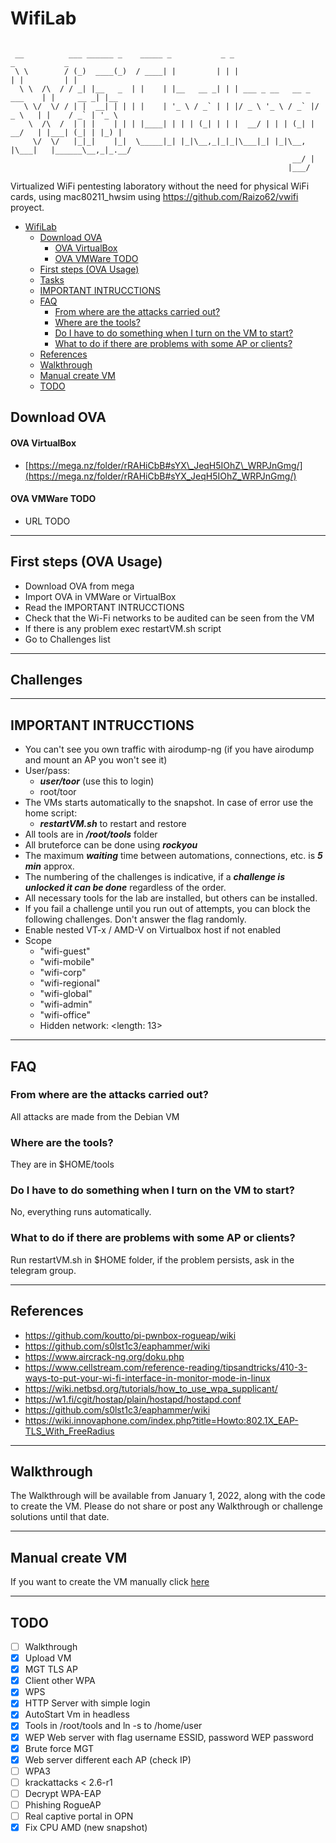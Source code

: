 # WifiLab

```

 __          ___ ______ _    _____ _           _ _                           _           _     
 \ \        / (_)  ____(_)  / ____| |         | | |                         | |         | |    
  \ \  /\  / / _| |__   _  | |    | |__   __ _| | | ___ _ __   __ _  ___    | |     __ _| |__  
   \ \/  \/ / | |  __| | | | |    | '_ \ / _` | | |/ _ \ '_ \ / _` |/ _ \   | |    / _` | '_ \ 
    \  /\  /  | | |    | | | |____| | | | (_| | | |  __/ | | | (_| |  __/   | |___| (_| | |_) |
     \/  \/   |_|_|    |_|  \_____|_| |_|\__,_|_|_|\___|_| |_|\__, |\___|   |______\__,_|_.__/ 
                                                               __/ |                           
                                                              |___/                            

```

Virtualized WiFi pentesting laboratory without the need for physical WiFi cards, using mac80211_hwsim using https://github.com/Raizo62/vwifi proyect.

- [WifiLab](#wifilab)
    - [Download OVA](#download-ova)
        - [OVA VirtualBox](#ova-virtualbox)
        - [OVA VMWare TODO](#ova-vmware-todo)
    - [First steps (OVA Usage)](#first-steps-ova-usage)
    - [Tasks](#tasks)
    - [IMPORTANT INTRUCCTIONS](#important-intrucctions)
    - [FAQ](#faq)
        - [From where are the attacks carried out?](#from-where-are-the-attacks-carried-out)
        - [Where are the tools?](#where-are-the-tools)
        - [Do I have to do something when I turn on the VM to start?](#do-i-have-to-do-something-when-i-turn-on-the-vm-to-start)
        - [What to do if there are problems with some AP or clients?](#what-to-do-if-there-are-problems-with-some-ap-or-clients)
    - [References](#references)
    - [Walkthrough](#walkthrough)
    - [Manual create VM](#manual-create-vm)
    - [TODO](#todo)

## Download OVA

#### OVA VirtualBox

- [https://mega.nz/folder/rRAHiCbB#sYX\_JeqH5IOhZ\_WRPJnGmg/](https://mega.nz/folder/rRAHiCbB#sYX_JeqH5IOhZ_WRPJnGmg/)

#### OVA VMWare TODO

- URL TODO

* * *

## First steps (OVA Usage)

- Download OVA from mega
- Import OVA in VMWare or VirtualBox
- Read the IMPORTANT INTRUCCTIONS
- Check that the Wi-Fi networks to be audited can be seen from the VM
- If there is any problem exec restartVM.sh script
- Go to Challenges list

* * *

## Challenges 


* * *

## IMPORTANT INTRUCCTIONS

- You can't see you own traffic with airodump-ng (if you have airodump and mount an AP you won't see it)
- User/pass:
    - ***user/toor*** (use this to login)
    - root/toor
- The VMs starts automatically to the snapshot. In case of error use the home script:
    - ***restartVM.sh*** to restart and restore
- All tools are in ***/root/tools*** folder
- All bruteforce can be done using ***rockyou***
- The maximum ***waiting*** time between automations, connections, etc. is ***5 min*** approx.
- The numbering of the challenges is indicative, if a ***challenge is unlocked it can be done*** regardless of the order.
- All necessary tools for the lab are installed, but others can be installed.
- If you fail a challenge until you run out of attempts, you can block the following challenges. Don't answer the flag randomly.
- Enable nested VT-x / AMD-V on Virtualbox host if not enabled
- Scope
    - "wifi-guest"
    - "wifi-mobile"
    - "wifi-corp"
    - "wifi-regional"
    - "wifi-global"
    - "wifi-admin"
    - "wifi-office"
    - Hidden network: &lt;length: 13&gt;

* * *

## FAQ

### From where are the attacks carried out?

All attacks are made from the Debian VM

### Where are the tools?

They are in $HOME/tools

### Do I have to do something when I turn on the VM to start?

No, everything runs automatically.

### What to do if there are problems with some AP or clients?

Run restartVM.sh in $HOME folder, if the problem persists, ask in the telegram group.

* * *

## References

- https://github.com/koutto/pi-pwnbox-rogueap/wiki
- https://github.com/s0lst1c3/eaphammer/wiki
- https://www.aircrack-ng.org/doku.php
- https://www.cellstream.com/reference-reading/tipsandtricks/410-3-ways-to-put-your-wi-fi-interface-in-monitor-mode-in-linux
- https://wiki.netbsd.org/tutorials/how_to_use_wpa_supplicant/
- https://w1.fi/cgit/hostap/plain/hostapd/hostapd.conf
- https://github.com/s0lst1c3/eaphammer/wiki
- https://wiki.innovaphone.com/index.php?title=Howto:802.1X_EAP-TLS_With_FreeRadius

* * *

## Walkthrough

The Walkthrough will be available from January 1, 2022, along with the code to create the VM.
Please do not share or post any Walkthrough or challenge solutions until that date.

* * *

## Manual create VM

If you want to create the VM manually click [here](https://github.com/RaulCalvoLaorden/WifiLab/blob/main/install/README.md)

* * *

## TODO

- [ ] Walkthrough
- [x] Upload VM
- [x] MGT TLS AP
- [x] Client other WPA
- [x] WPS
- [x] HTTP Server with simple login
- [x] AutoStart Vm in headless
- [x] Tools in /root/tools and ln -s to /home/user
- [x] WEP Web server with flag username ESSID, password WEP password
- [x] Brute force MGT
- [x] Web server different each AP (check IP)
- [ ] WPA3
- [ ] krackattacks < 2.6-r1
- [ ] Decrypt WPA-EAP
- [ ] Phishing RogueAP
- [ ] Real captive portal in OPN
- [x] Fix CPU AMD (new snapshot)
